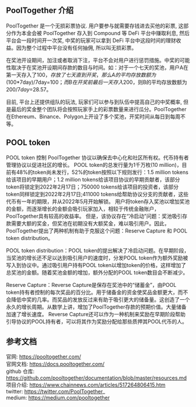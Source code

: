 ## PoolTogether 介绍  
PoolTogether 是一个无损彩票协议. 用户要参与就需要存钱进去买他的彩票, 这部分作为本金会被 PoolTogether 存入到 Compound 等 DeFi 平台中赚取利息, 然后平台会一段时间开一次奖, 中奖的玩家可以拿到 DeFi 平台中这段时间的理财收益。因为整个过程中平台没有任何抽佣, 所以叫无损彩票。

在奖池开设期间，加注或者取消下注，平台不会对用户进行惩罚措施。中奖的可能性取决于在奖池开设期间存款的数目与时间。如：对于一个七天的奖池，用户A在第一天存入了$100，存放了七天直到开奖，那么A的平均存放数额为($100*7day)/7day=$100；而B在开奖前最后一天存入$200，则B的平均存放数额为$200/7day=$28.57。

目前, 平台上还提供组队的玩法, 玩家们可以参与到队伍中提高自己的中奖概率, 但是最后的奖金整个团队将会按照玩家手上的彩票数量来进行瓜分。PoolTogether在Ethereum、Binance、Polygon上开设了多个奖池，开奖时间从每日到每周不等。

## POOL token
POOL token 控制 PoolTogether 协议以确保去中心化和社区所有权。代币持有者管理协议以促进社区的增长。
POOL token的总发行量为1千万枚(10 million)，目前有48%的token尚未发行，52%的token按照以下规则发行：1.5 million tokens给该项目的早期用户；1.2 million tokens给该项目协议的早期贡献者，该部分token将锁定到2022年2月17日；750000 tokens给该项目的投资者，该部分token同样锁定到2022年2月17日;411000 tokens给帮助协议分支的贡献者，这些代币有一年的期限，并从2022年5月开始解锁。
用户将token存入奖池以增加奖池的金额，而逐渐增长的金额会吸引玩家加入，相较于传统金融账户，PoolTogether具有较高的收益率。
但是，该协议存在“冷启动”问题：奖池吸引存款需要大额的奖金，但奖池在初期没有大额奖金，难以吸引用户。因此，PoolTogether提出了两种机制有助于克服这个问题：Reserve Capture 和 POOL token distribution。

POOL token distribution：POOL token的提出解决了冷启动问题。在早期阶段，当奖池的增长还不足以达到吸引用户的速度时，分发POOL token作为额外奖励被写入到协议中。通过吸引用户持有POOL token以增加token的价格，这样增加了总奖池的金额。随着奖池金额的增加，额外分配的POOL token数目会不断减少。

Reserve Capture：Reverse Capture是保存在奖池中的“储蓄金”，由POOL token持有者控制的每次奖品的百分比。用于储备金的资金使奖品金额更大，而不会降低中奖的几率。而奖品的发放反过来有助于吸引更大的储备量。这创造了一个永久的增长周期。从数学上讲，增加了PoolTogether存款的预期价值。大量储备加速了增长速度。
Reverse Capture还可以作为一种机制来奖励在早期阶段帮助引导协议的POOL持有者，可以将其作为奖励分配给那些质押其POOL代币的人。

## 参考文档  
官网: https://pooltogether.com/  
官网文档:  https://docs.pooltogether.com/  
github 仓库:  https://github.com/pooltogether/documentation/blob/master/resources.md   
项目介绍:  https://www.chainnews.com/articles/517264806415.htm  
twitter: https://twitter.com/PoolTogether_  
medium: https://medium.com/pooltogether  

